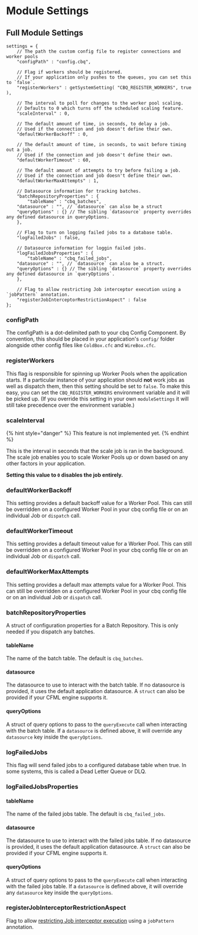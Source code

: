 # Module Settings

## Full Module Settings

```cfscript
settings = {
    // The path the custom config file to register connections and worker pools
    "configPath" : "config.cbq",

    // Flag if workers should be registered.
    // If your application only pushes to the queues, you can set this to `false`.
    "registerWorkers" : getSystemSetting( "CBQ_REGISTER_WORKERS", true ),

    // The interval to poll for changes to the worker pool scaling.
    // Defaults to 0 which turns off the scheduled scaling feature.
    "scaleInterval" : 0,

    // The default amount of time, in seconds, to delay a job.
    // Used if the connection and job doesn't define their own.
    "defaultWorkerBackoff" : 0,

    // The default amount of time, in seconds, to wait before timing out a job.
    // Used if the connection and job doesn't define their own.
    "defaultWorkerTimeout" : 60,

    // The default amount of attempts to try before failing a job.
    // Used if the connection and job doesn't define their own.
    "defaultWorkerMaxAttempts" : 1,

    // Datasource information for tracking batches.
    "batchRepositoryProperties" : {
        "tableName" : "cbq_batches",
	"datasource" : "", // `datasource` can also be a struct
	"queryOptions" : {} // The sibling `datasource` property overrides any defined datasource in queryOptions.
    },

    // Flag to turn on logging failed jobs to a database table.
    "logFailedJobs" : false,

    // Datasource information for loggin failed jobs.
    "logFailedJobsProperties" : {
        "tableName" : "cbq_failed_jobs",
	"datasource" : "", // `datasource` can also be a struct.
	"queryOptions" : {} // The sibling `datasource` property overrides any defined datasource in `queryOptions`.
    },
    
    // Flag to allow restricting Job interceptor execution using a `jobPattern` annotation.
    "registerJobInterceptorRestrictionAspect" : false
};
```

### configPath

The configPath is a dot-delimited path to your cbq Config Component.  By convention, this should be placed in your application's `config/` folder alongside other config files like `ColdBox.cfc` and `WireBox.cfc`.

### registerWorkers

This flag is responsible for spinning up Worker Pools when the application starts.  If a particular instance of your application should **not** work jobs as well as dispatch them, then this setting should be set to `false`.  To make this easy, you can set the `CBQ_REGISTER_WORKERS` environment variable and it will be picked up.  (If you override this setting in your own `moduleSettings` it will still take precedence over the environment variable.)

### scaleInterval

{% hint style="danger" %}
This feature is not implemented yet.
{% endhint %}

This is the interval in seconds that the scale job is ran in the background.  The scale job enables you to scale Worker Pools up or down based on any other factors in your application.

**Setting this value to `0` disables the job entirely.**

### defaultWorkerBackoff

This setting provides a default backoff value for a Worker Pool.  This can still be overridden on a configured Worker Pool in your cbq config file or on an individual Job or `dispatch` call.

### defaultWorkerTimeout

This setting provides a default timeout value for a Worker Pool.  This can still be overridden on a configured Worker Pool in your cbq config file or on an individual Job or `dispatch` call.

### defaultWorkerMaxAttempts

This setting provides a default max attempts value for a Worker Pool.  This can still be overridden on a configured Worker Pool in your cbq config file or on an individual Job or `dispatch` call.

### batchRepositoryProperties

A struct of configuration properties for a Batch Repository.  This is only needed if you dispatch any batches.

#### tableName

The name of the batch table. The default is `cbq_batches`.

#### datasource

The datasource to use to interact with the batch table.  If no datasource is provided, it uses the default application datasource.  A `struct` can also be provided if your CFML engine supports it.

#### queryOptions

A struct of query options to pass to the `queryExecute` call when interacting with the batch table.  If a `datasource` is defined above, it will override any `datasource` key inside the `queryOptions`.

### logFailedJobs

This flag will send failed jobs to a configured database table when true.  In some systems, this is called a Dead Letter Queue or DLQ.

### logFailedJobsProperties

#### tableName

The name of the failed jobs table. The default is `cbq_failed_jobs`.

#### datasource

The datasource to use to interact with the failed jobs table.  If no datasource is provided, it uses the default application datasource.  A `struct` can also be provided if your CFML engine supports it.

#### queryOptions

A struct of query options to pass to the `queryExecute` call when interacting with the failed jobs table.  If a `datasource` is defined above, it will override any `datasource` key inside the `queryOptions`.

### registerJobInterceptorRestrictionAspect

Flag to allow [restricting Job interceptor execution](../interceptors.md#jobpattern-annotation) using a `jobPattern` annotation.
